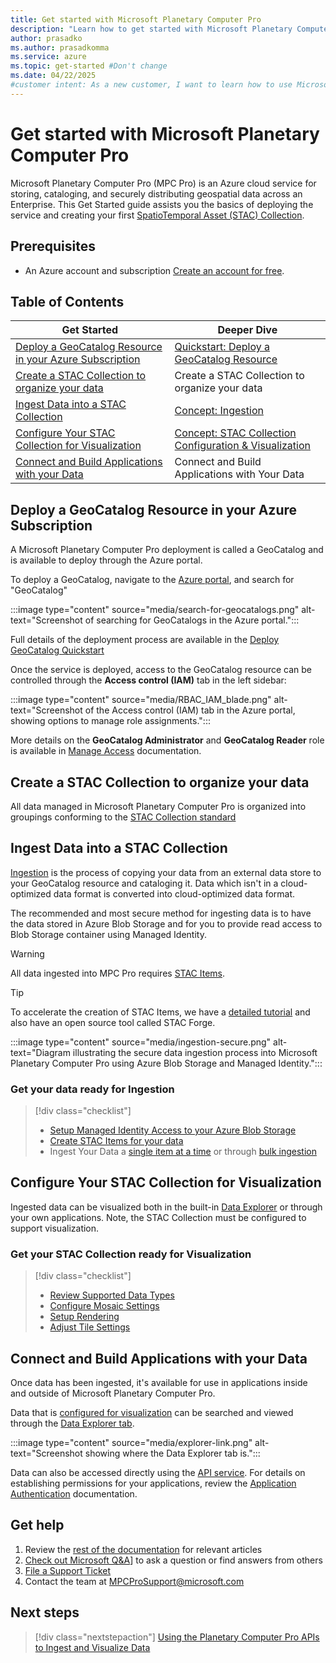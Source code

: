 ```yaml
---
title: Get started with Microsoft Planetary Computer Pro
description: "Learn how to get started with Microsoft Planetary Computer Pro by provisioning a GeoCatalog, organizing geospatial data using STAC collections, ingesting assets, and exploring datasets through APIs and visualization tools"
author: prasadko
ms.author: prasadkomma
ms.service: azure
ms.topic: get-started #Don't change
ms.date: 04/22/2025
#customer intent: As a new customer, I want to learn how to use Microsoft Planetary Computer Pro to solve my geospatial data management challenges.
---
```


# Get started with Microsoft Planetary Computer Pro

Microsoft Planetary Computer Pro (MPC Pro) is an Azure cloud service for storing, cataloging, and securely distributing geospatial data across an Enterprise. This Get Started guide assists you the basics of deploying the service and creating your first [SpatioTemporal Asset (STAC) Collection](./stac-overview.md). 

## Prerequisites

- An Azure account and subscription [Create an account for free](https://azure.microsoft.com/free/?WT.mc_id=A261C142F).

## Table of Contents

| Get Started                     | Deeper Dive                                   |
|-------------------------------------|-----------------------------------------|
| [Deploy a GeoCatalog Resource in your Azure Subscription](#deploy-a-geocatalog-resource-in-your-azure-subscription) | [Quickstart: Deploy a GeoCatalog Resource](/deploy-geocatalog-resource.md)            |
| [Create a STAC Collection to organize your data](#create-a-stac-collection-to-organize-your-data) | Create a STAC Collection to organize your data                |
| [Ingest Data into a STAC Collection](#ingest-data-into-a-stac-collection) | [Concept: Ingestion](./ingestion-overview.md)      |
| [Configure Your STAC Collection for Visualization](#configure-your-stac-collection-for-visualization) | [Concept: STAC Collection Configuration & Visualization](./configure-collection-portal.md)  |
| [Connect and Build Applications with your Data](#connect-and-build-applications-with-your-data) | Connect and Build Applications with Your Data |

## Deploy a GeoCatalog Resource in your Azure Subscription

A Microsoft Planetary Computer Pro deployment is called a GeoCatalog and is available to deploy through the Azure portal. 

To deploy a GeoCatalog, navigate to the [Azure portal](https://portal.azure.com/), and search for "GeoCatalog"

:::image type="content" source="media/search-for-geocatalogs.png" alt-text="Screenshot of searching for GeoCatalogs in the Azure portal.":::

Full details of the deployment process are available in the [Deploy GeoCatalog Quickstart](./deploy-geocatalog-resource.md)

Once the service is deployed, access to the GeoCatalog resource can be controlled through the **Access control (IAM)** tab in the left sidebar:

:::image type="content" source="media/RBAC_IAM_blade.png" alt-text="Screenshot of the Access control (IAM) tab in the Azure portal, showing options to manage role assignments.":::

More details on the **GeoCatalog Administrator** and **GeoCatalog Reader** role is available in [Manage Access](./manage-access.md) documentation.

## Create a STAC Collection to organize your data

All data managed in Microsoft Planetary Computer Pro is organized into groupings conforming to the [STAC Collection standard](./stac-overview.md#stac-collections) 

<!-- TODO, Add Screenshot showing where to create collection and then link to Create Collection Quickstart

-->

## Ingest Data into a STAC Collection

[Ingestion](./ingestion-overview.md) is the process of copying your data from an external data store to your GeoCatalog resource and cataloging it. Data which isn't in a cloud-optimized data format is converted into cloud-optimized data format. 

The recommended and most secure method for ingesting data is to have the data stored in Azure Blob Storage and for you to provide read access to Blob Storage container using Managed Identity. 

>[!WARNING]
>All data ingested into MPC Pro requires [STAC Items](./stac-overview.md#introduction-to-stac-items). 

>[!TIP]
> To accelerate the creation of STAC Items, we have a [detailed tutorial](./create-stac-item.md) and also have an open source tool called STAC Forge.

:::image type="content" source="media/ingestion-secure.png" alt-text="Diagram illustrating the secure data ingestion process into Microsoft Planetary Computer Pro using Azure Blob Storage and Managed Identity.":::

### Get your data ready for Ingestion
> [!div class="checklist"]
> * [Setup Managed Identity Access to your Azure Blob Storage](./setup-ingestion-credentials-managed-identity.md)
> * [Create STAC Items for your data](./create-stac-item.md)
> * Ingest Your Data a [single item at a time](./add-stac-item-to-collection.md) or through [bulk ingestion](./bulk-ingestion-api.md)


## Configure Your STAC Collection for Visualization

Ingested data can be visualized both in the built-in [Data Explorer](./use-explorer.md) or through your own applications. Note, the STAC Collection must be configured to support visualization. 

<!-- TODO, Links to new Content
-->

### Get your STAC Collection ready for Visualization
> [!div class="checklist"]
> * [Review Supported Data Types](./supported-data-types.md)
> * [Configure Mosaic Settings](./mosaic-configurations-for-collections.md)
> * [Setup Rendering](./render-configuration.md)
> * [Adjust Tile Settings](./tile-settings.md)


## Connect and Build Applications with your Data

Once data has been ingested, it's available for use in applications inside and outside of Microsoft Planetary Computer Pro. 

Data that is [configured for visualization](./configure-collection-ui.md) can be searched and viewed through the [Data Explorer tab](./use-explorer.md).  

:::image type="content" source="media/explorer-link.png" alt-text="Screenshot showing where the Data Explorer tab is.":::

Data can also be accessed directly using the [API service](/azure/planetary-computer). For details on establishing permissions for your applications, review the [Application Authentication](./application-authentication.md) documentation. 

<!-- TODO, Links to new Content

-->


## Get help

1. Review the [rest of the documentation](/azure/planetary-computer) for relevant articles
2. [Check out Microsoft Q&A](https://learn.microsoft.com/answers/tags/133/azure)] to ask a question or find answers from others
3. [File a Support Ticket](https://azure.microsoft.com/support/create-ticket)
4. Contact the team at MPCProSupport@microsoft.com 

<!-- TODO, Links to new Content
 Link to Tutorial and deployment. 
-->

## Next steps

> [!div class="nextstepaction"]
> [Using the Planetary Computer Pro APIs to Ingest and Visualize Data](./api-tutorial.md)
